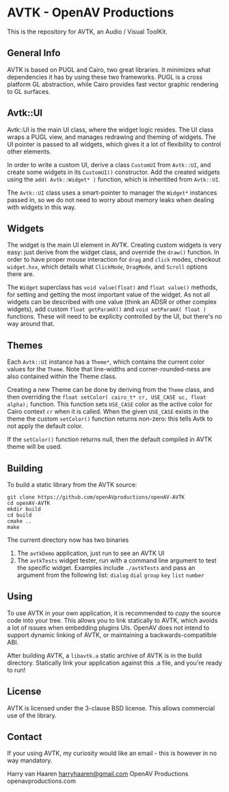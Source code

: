 AVTK - OpenAV Productions
==========================

This is the repository for AVTK, an Audio / Visual ToolKit.

General Info
------------
AVTK is based on PUGL and Cairo, two great libraries. It minimizes what 
dependencies it has by using these two frameworks. PUGL is a cross platform GL 
abstraction, while Cairo provides fast vector graphic rendering to GL surfaces.

Avtk::UI
--------
Avtk::UI is the main UI class, where the widget logic resides. The UI class wraps
a PUGL view, and manages redrawing and theming of widgets. The UI pointer is passed
to all widgets, which gives it a lot of flexibility to control other elements.

In order to write a custom UI, derive a class `CustomUI` from `Avtk::UI`, and 
create some widgets in its `CustomUI()` constructor. Add the created widgets 
using the `add( Avtk::Widget* )` function, which is inheritited from 
`Avtk::UI`.

The `Avtk::UI` class uses a smart-pointer to manager the `Widget*` instances 
passed in, so we do not need to worry about memory leaks when dealing with 
widgets in this way. 

Widgets
-------
The widget is the main UI element in AVTK. Creating custom widgets is very 
easy: just derive from the widget class, and override the `draw()` function. In 
order to have proper mouse interaction for `drag` and `click` modes, checkout 
`widget.hxx`, which details what `ClickMode`, `DragMode`, and `Scroll` options 
there are.

The `Widget` superclass has `void value(float)` and `float value()` methods, 
for setting and getting the most important value of the widget. As not all 
widgets can be described with one value (think an ADSR or other complex 
widgets), add custom `float getParamX()` and `void setParamX( float )` 
functions. These will need to be explicity controlled by the UI, but there's no
way around that.

Themes
------
Each `Avtk::UI` instance has a `Theme*`, which contains the 
current color values for the `Theme`. Note that line-widths and 
corner-rounded-ness are also contained within the Theme class.

Creating a new Theme can be done by deriving from the `Theme` class, and then 
overriding the `float setColor( cairo_t* cr, USE_CASE uc, float alpha);` 
function. This function sets `USE_CASE` color as the active color for Cairo 
context `cr` when it is called. When the given `USE_CASE` exists in the theme
the custom `setColor()` function returns non-zero: this tells Avtk to not apply
the default color.

If the `setColor()` function returns null, then the default compiled in AVTK 
theme will be used.

Building
--------
To build a static library from the AVTK source:
```
git clone https://github.com/openAVproductions/openAV-AVTK
cd openAV-AVTK
mkdir build
cd build
cmake ..
make
```
The current directory now has two binaries

1. The `avtkDemo` application, just run to see an AVTK UI
2. The `avtkTests` widget tester, run with a command line argument to test
   the specific widget. Examples include `./avtkTests` and pass an argument
   from the following list: `dialog` `dial` `group` `key` `list` `number`

Using
-----
To use AVTK in your own application, it is recommended to *copy* the source
code into your tree. This allows you to link statically to AVTK, which
avoids a lot of issues when embedding plugins UIs. OpenAV does not intend
to support dynamic linking of AVTK, or maintaining a backwards-compatilble
ABI.

After building AVTK, a `libavtk.a` static archive of AVTK is in the build
directory. Statically link your application against this .a file, and
you're ready to run!

License
-------
AVTK is licensed under the 3-clause BSD license. This allows commercial use
of the library.

Contact
-------
If your using AVTK, my curiosity would like an email - this is however in
no way mandatory.

Harry van Haaren    harryhaaren@gmail.com
OpenAV Productions  openavproductions.com
